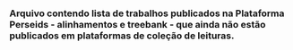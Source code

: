 <h3> Arquivo contendo lista de trabalhos publicados na Plataforma Perseids - alinhamentos e treebank - que ainda não estão publicados em plataformas de coleção de leituras. </h3>
